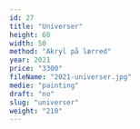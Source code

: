```yaml
---
id: 27
title: "Universer"
height: 60
width: 50
method: "Akryl på lærred"
year: 2021
price: "3300"
fileName: "2021-universer.jpg"
medie: "painting"
draft: "no"
slug: "universer"
weight: "210"
---
```

